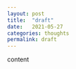```yaml
---
layout: post
title:  "draft"
date:   2021-05-27
categories: thoughts
permalink: draft
---
```


content